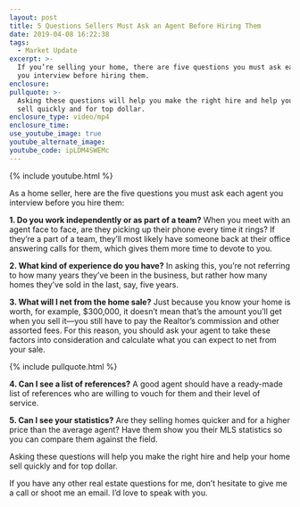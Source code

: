 ```yaml
---
layout: post
title: 5 Questions Sellers Must Ask an Agent Before Hiring Them
date: 2019-04-08 16:22:38
tags:
  - Market Update
excerpt: >-
  If you’re selling your home, there are five questions you must ask each agent
  you interview before hiring them.
enclosure:
pullquote: >-
  Asking these questions will help you make the right hire and help your home
  sell quickly and for top dollar.
enclosure_type: video/mp4
enclosure_time:
use_youtube_image: true
youtube_alternate_image:
youtube_code: ipLDM4SWEMc
---
```


{% include youtube.html %}

As a home seller, here are the five questions you must ask each agent you interview before you hire them:&nbsp;

**1. Do you work independently or as part of a team?** When you meet with an agent face to face, are they picking up their phone every time it rings? If they’re a part of a team, they’ll most likely have someone back at their office answering calls for them, which gives them more time to devote to you.&nbsp;

**2. What kind of experience do you have?** In asking this, you’re not referring to how many years they’ve been in the business, but rather how many homes they’ve sold in the last, say, five years.&nbsp;

**3. What will I net from the home sale?** Just because you know your home is worth, for example, $300,000, it doesn’t mean that’s the amount you’ll get when you sell it—you still have to pay the Realtor’s commission and other assorted fees. For this reason, you should ask your agent to take these factors into consideration and calculate what you can expect to net from your sale.&nbsp;

{% include pullquote.html %}

**4. Can I see a list of references?** A good agent should have a ready-made list of references who are willing to vouch for them and their level of service.&nbsp;

**5. Can I see your statistics?** Are they selling homes quicker and for a higher price than the average agent? Have them show you their MLS statistics so you can compare them against the field.&nbsp;

Asking these questions will help you make the right hire and help your home sell quickly and for top dollar.&nbsp;

If you have any other real estate questions for me, don’t hesitate to give me a call or shoot me an email. I’d love to speak with you.&nbsp;<br>&nbsp;